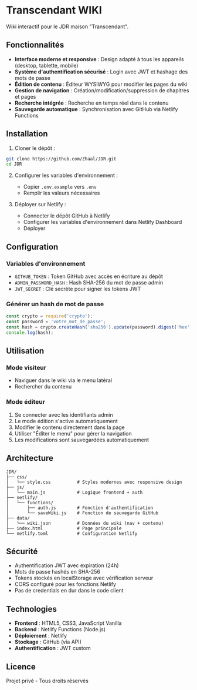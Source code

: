 # Transcendant WIKI

Wiki interactif pour le JDR maison "Transcendant".

## Fonctionnalités

- **Interface moderne et responsive** : Design adapté à tous les appareils (desktop, tablette, mobile)
- **Système d'authentification sécurisé** : Login avec JWT et hashage des mots de passe
- **Édition de contenu** : Éditeur WYSIWYG pour modifier les pages du wiki
- **Gestion de navigation** : Création/modification/suppression de chapitres et pages
- **Recherche intégrée** : Recherche en temps réel dans le contenu
- **Sauvegarde automatique** : Synchronisation avec GitHub via Netlify Functions

## Installation

1. Cloner le dépôt :
```bash
git clone https://github.com/Zhaal/JDR.git
cd JDR
```

2. Configurer les variables d'environnement :
   - Copier `.env.example` vers `.env`
   - Remplir les valeurs nécessaires

3. Déployer sur Netlify :
   - Connecter le dépôt GitHub à Netlify
   - Configurer les variables d'environnement dans Netlify Dashboard
   - Déployer

## Configuration

### Variables d'environnement

- `GITHUB_TOKEN` : Token GitHub avec accès en écriture au dépôt
- `ADMIN_PASSWORD_HASH` : Hash SHA-256 du mot de passe admin
- `JWT_SECRET` : Clé secrète pour signer les tokens JWT

### Générer un hash de mot de passe

```javascript
const crypto = require('crypto');
const password = 'votre_mot_de_passe';
const hash = crypto.createHash('sha256').update(password).digest('hex');
console.log(hash);
```

## Utilisation

### Mode visiteur
- Naviguer dans le wiki via le menu latéral
- Rechercher du contenu

### Mode éditeur
1. Se connecter avec les identifiants admin
2. Le mode édition s'active automatiquement
3. Modifier le contenu directement dans la page
4. Utiliser "Éditer le menu" pour gérer la navigation
5. Les modifications sont sauvegardées automatiquement

## Architecture

```
JDR/
├── css/
│   └── style.css          # Styles modernes avec responsive design
├── js/
│   └── main.js            # Logique frontend + auth
├── netlify/
│   └── functions/
│       ├── auth.js        # Fonction d'authentification
│       └── saveWiki.js    # Fonction de sauvegarde GitHub
├── data/
│   └── wiki.json          # Données du wiki (nav + contenu)
├── index.html             # Page principale
└── netlify.toml           # Configuration Netlify
```

## Sécurité

- Authentification JWT avec expiration (24h)
- Mots de passe hashés en SHA-256
- Tokens stockés en localStorage avec vérification serveur
- CORS configuré pour les fonctions Netlify
- Pas de credentials en dur dans le code client

## Technologies

- **Frontend** : HTML5, CSS3, JavaScript Vanilla
- **Backend** : Netlify Functions (Node.js)
- **Déploiement** : Netlify
- **Stockage** : GitHub (via API)
- **Authentification** : JWT custom

## Licence

Projet privé - Tous droits réservés
